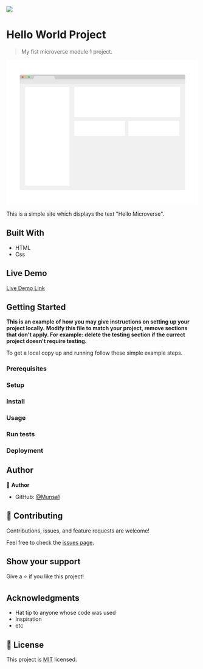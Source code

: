 ![](https://img.shields.io/badge/Microverse-blueviolet)

# Hello World Project

> My fist microverse module 1 project.

![screenshot](./app_screenshot.png)

This is a simple site which displays the text "Hello Microverse".

## Built With

- HTML
- Css

## Live Demo

[Live Demo Link](https://livedemo.com)


## Getting Started

**This is an example of how you may give instructions on setting up your project locally.**
**Modify this file to match your project, remove sections that don't apply. For example: delete the testing section if the currect project doesn't require testing.**


To get a local copy up and running follow these simple example steps.

### Prerequisites

### Setup

### Install

### Usage

### Run tests

### Deployment



## Author

👤 **Author**

- GitHub: [@Munsa1](https://github.com/munsa1)




## 🤝 Contributing

Contributions, issues, and feature requests are welcome!

Feel free to check the [issues page](../../issues/).

## Show your support

Give a ⭐️ if you like this project!

## Acknowledgments

- Hat tip to anyone whose code was used
- Inspiration
- etc

## 📝 License

This project is [MIT](./MIT.md) licensed.
